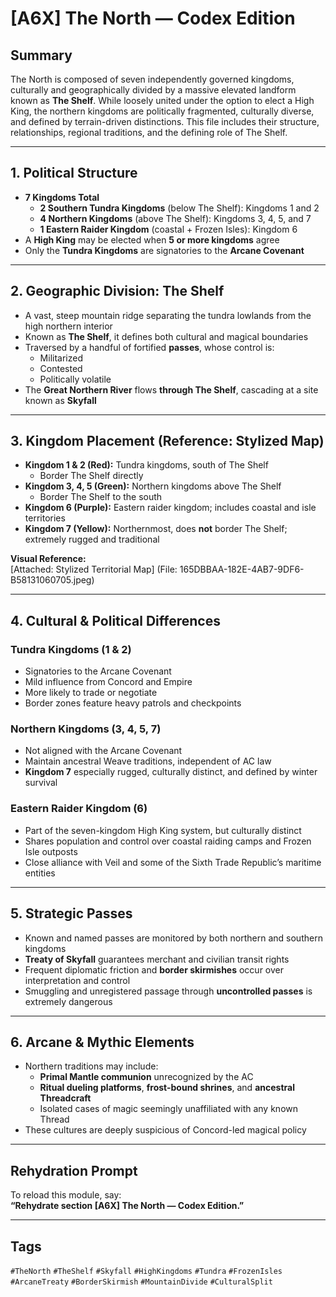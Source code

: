 # [A6X] The North — Codex Edition

## Summary
The North is composed of seven independently governed kingdoms, culturally and geographically divided by a massive elevated landform known as **The Shelf**. While loosely united under the option to elect a High King, the northern kingdoms are politically fragmented, culturally diverse, and defined by terrain-driven distinctions. This file includes their structure, relationships, regional traditions, and the defining role of The Shelf.

---

## 1. Political Structure

- **7 Kingdoms Total**
  - **2 Southern Tundra Kingdoms** (below The Shelf): Kingdoms 1 and 2
  - **4 Northern Kingdoms** (above The Shelf): Kingdoms 3, 4, 5, and 7
  - **1 Eastern Raider Kingdom** (coastal + Frozen Isles): Kingdom 6
- A **High King** may be elected when **5 or more kingdoms** agree
- Only the **Tundra Kingdoms** are signatories to the **Arcane Covenant**

---

## 2. Geographic Division: The Shelf

- A vast, steep mountain ridge separating the tundra lowlands from the high northern interior
- Known as **The Shelf**, it defines both cultural and magical boundaries
- Traversed by a handful of fortified **passes**, whose control is:
  - Militarized
  - Contested
  - Politically volatile
- The **Great Northern River** flows **through The Shelf**, cascading at a site known as **Skyfall**

---

## 3. Kingdom Placement (Reference: Stylized Map)

- **Kingdom 1 & 2 (Red):** Tundra kingdoms, south of The Shelf
  - Border The Shelf directly
- **Kingdom 3, 4, 5 (Green):** Northern kingdoms above The Shelf
  - Border The Shelf to the south
- **Kingdom 6 (Purple):** Eastern raider kingdom; includes coastal and isle territories
- **Kingdom 7 (Yellow):** Northernmost, does **not** border The Shelf; extremely rugged and traditional

**Visual Reference:**  
[Attached: Stylized Territorial Map] (File: 165DBBAA-182E-4AB7-9DF6-B58131060705.jpeg)

---

## 4. Cultural & Political Differences

### Tundra Kingdoms (1 & 2)
- Signatories to the Arcane Covenant
- Mild influence from Concord and Empire
- More likely to trade or negotiate
- Border zones feature heavy patrols and checkpoints

### Northern Kingdoms (3, 4, 5, 7)
- Not aligned with the Arcane Covenant
- Maintain ancestral Weave traditions, independent of AC law
- **Kingdom 7** especially rugged, culturally distinct, and defined by winter survival

### Eastern Raider Kingdom (6)
- Part of the seven-kingdom High King system, but culturally distinct
- Shares population and control over coastal raiding camps and Frozen Isle outposts
- Close alliance with Veil and some of the Sixth Trade Republic’s maritime entities

---

## 5. Strategic Passes

- Known and named passes are monitored by both northern and southern kingdoms
- **Treaty of Skyfall** guarantees merchant and civilian transit rights
- Frequent diplomatic friction and **border skirmishes** occur over interpretation and control
- Smuggling and unregistered passage through **uncontrolled passes** is extremely dangerous

---

## 6. Arcane & Mythic Elements

- Northern traditions may include:
  - **Primal Mantle communion** unrecognized by the AC
  - **Ritual dueling platforms**, **frost-bound shrines**, and **ancestral Threadcraft**
  - Isolated cases of magic seemingly unaffiliated with any known Thread
- These cultures are deeply suspicious of Concord-led magical policy

---

## Rehydration Prompt

To reload this module, say:  
**“Rehydrate section [A6X] The North — Codex Edition.”**

---

## Tags  
`#TheNorth` `#TheShelf` `#Skyfall` `#HighKingdoms` `#Tundra` `#FrozenIsles` `#ArcaneTreaty` `#BorderSkirmish` `#MountainDivide` `#CulturalSplit`